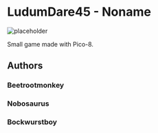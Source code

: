# LudumDare45 - Noname

![placeholder](https://raw.githubusercontent.com/Beetrootmonkey/LudumDare45/master/favicon.ico)

Small game made with Pico-8.

## Authors

### Beetrootmonkey

### Nobosaurus

### Bockwurstboy
